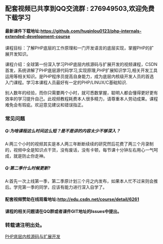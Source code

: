## 配套视频已共享到QQ交流群 : 276949503,欢迎免费下载学习

#### 最新课件下载地址:https://github.com/huqinlou0123/php-internals-extended-development-course

课程目标：了解PHP底层的工作原理和一门开发语言的底层实现，掌握PHP的扩展开发知识。

课程介绍：全球第一份深入学习PHP底层内核源码与扩展开发的视频课程，CSDN首发，系统讲解了PHP底层源代码学习,实现原理,PHP扩展知识学习,相关开发工具运用等相关知识。是PHP程序员提高自身能力，成为底层内核级开发人员的首选入门课程。学习本课程人员最好有一定的PHP/LINUX/C基础知识.

别人数年的经验，而你只需要两个小时，就可悉数掌握，聪明人都会懂得更好更有效率的学习提升自己。此视频教程耗费本人很多精力，请尊重本人劳动成果。课程难免会有瑕疵。欢迎意见建议和错误指正。


### 常见问题

##### Q:为啥课程这么时间这么短？是不是讲的内容太少不够深入？
A:两三个小时的视频其实是本人两三年断断续续的研究然后花费了两三个月录制的，视频中全是知识点干货，没有废话，没有卡顿，每节课十分钟左右用心一气呵成，就是防止你走神。

##### Q:第二季什么时候更新?
A:首先一次上线第一季，第二季原计划三个月之内发布，如果本人忙不过来则会推后。学完第一季的同学，应该有能力进行深入自学了。

#### 配套视频赞助在线观看地址:http://edu.csdn.net/course/detail/6261

#### 课程的相关问题请在QQ群或者课件GIT地址的Issues中提出。

### 转载请注明出处。


[PHP底层内核源码与扩展开发](http://phpcoredump.com)